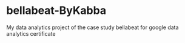 # bellabeat-ByKabba
My data analytics project of the case study bellabeat for google data analytics certificate
